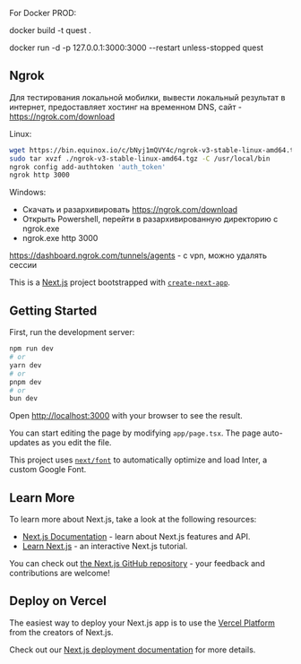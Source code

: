 For Docker PROD:

docker build -t quest .

docker run -d -p 127.0.0.1:3000:3000 --restart unless-stopped quest

## Ngrok
Для тестирования локальной мобилки, вывести локальный результат в интернет, предоставляет хостинг на временном DNS, сайт - https://ngrok.com/download

Linux:
```bash
wget https://bin.equinox.io/c/bNyj1mQVY4c/ngrok-v3-stable-linux-amd64.tgz
sudo tar xvzf ./ngrok-v3-stable-linux-amd64.tgz -C /usr/local/bin
ngrok config add-authtoken 'auth_token'
ngrok http 3000
```
Windows: 
- Скачать и разархивировать https://ngrok.com/download
- Открыть Powershell, перейти в разархивированную директорию с ngrok.exe
- ngrok.exe http 3000

https://dashboard.ngrok.com/tunnels/agents - с vpn, можно удалять сессии



This is a [Next.js](https://nextjs.org/) project bootstrapped with [`create-next-app`](https://github.com/vercel/next.js/tree/canary/packages/create-next-app).

## Getting Started

First, run the development server:

```bash
npm run dev
# or
yarn dev
# or
pnpm dev
# or
bun dev
```

Open [http://localhost:3000](http://localhost:3000) with your browser to see the result.

You can start editing the page by modifying `app/page.tsx`. The page auto-updates as you edit the file.

This project uses [`next/font`](https://nextjs.org/docs/basic-features/font-optimization) to automatically optimize and load Inter, a custom Google Font.

## Learn More

To learn more about Next.js, take a look at the following resources:

- [Next.js Documentation](https://nextjs.org/docs) - learn about Next.js features and API.
- [Learn Next.js](https://nextjs.org/learn) - an interactive Next.js tutorial.

You can check out [the Next.js GitHub repository](https://github.com/vercel/next.js/) - your feedback and contributions are welcome!

## Deploy on Vercel

The easiest way to deploy your Next.js app is to use the [Vercel Platform](https://vercel.com/new?utm_medium=default-template&filter=next.js&utm_source=create-next-app&utm_campaign=create-next-app-readme) from the creators of Next.js.

Check out our [Next.js deployment documentation](https://nextjs.org/docs/deployment) for more details.
